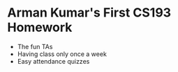 # Arman Kumar's First CS193 Homework

- The fun TAs
- Having class only once a week
- Easy attendance quizzes

